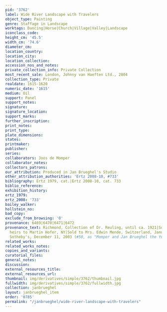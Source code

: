 ```yaml
---
pid: '3762'
label: Wide River Landscape with Travelers
object_type: Painting
genre: Staffage in Landscape
worktags: Dancing|Horse|Church|Village|Valley|Landscape
iconclass_code:
height_cm: '45.5'
width_cm: '74.6'
diameter_cm:
location_country:
location_city:
location_collection:
accession_nos_and_notes:
private_collection_info: Private Collection
most_recent_sale: London, Johnny van Haeften Ltd., 2004
collection_type: Private
realdate: 1615-1620
numeric_date: '1615'
medium: Oil
support: Panel
support_notes:
signature:
signature_location:
support_marks:
further_inscription:
print_notes:
print_type:
plate_dimensions:
states:
printmaker:
publisher:
series:
collaborators: Joos de Momper
collaborator_notes:
collectors_patrons:
our_attribution: Produced in Jan Brueghel's Studio
other_attribution_authorities: 'Ertz 2008-10, #733'
bibliography: Ertz 1979, cat.|Ertz 2008-10, cat. 733
biblio_reference:
exhibition_history:
ertz_1979:
ertz_2008: '733'
bailey_walker:
hollstein_no:
bad_copy:
exclude_from_browsing: '0'
provenance: 6469|6470|6471|6472
provenance_text: Richmond, Collection of Dr. Reuling, until ca. 1921|Sold by Reuling
  heirs to Martin Hofer, NY|Sold to Mrs. Edwin Mende, Switzerland, January 1923|London,
  Sotheby's, December 11, 2003 (#50, as "Momper and Jan Brueghel the Younger")
related_works:
related_works_notes:
copies_and_variants:
curatorial_files:
general_notes:
discussion:
external_resources_title:
external_resources_url:
thumbnail: img/derivatives/simple/3762/thumbnail.jpg
fullwidth: img/derivatives/simple/3762/fullwidth.jpg
collection: janbrueghel
layout: janbrueghel_item
order: '0785'
permalink: "/janbrueghel/wide-river-landscape-with-travelers"
---
```

